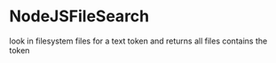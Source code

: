 # NodeJSFileSearch
look in filesystem files for a text token and returns all files contains the token
